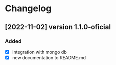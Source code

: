 # Changelog

## [2022-11-02] version 1.1.0-oficial

### Added

- [x] integration with mongo db
- [x] new documentation to README.md
